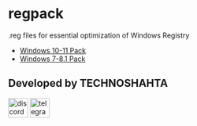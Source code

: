 # regpack
.reg files for essential optimization of Windows Registry

+ [Windows 10-11 Pack](https://github.com/donkrage/regpack/releases/tag/win10-win11)
+ [Windows 7-8.1 Pack](https://github.com/donkrage/regpack/releases/tag/win7-win8)

## Developed by TECHNOSHAHTA
[<img src='https://cdn.jsdelivr.net/npm/simple-icons@3.0.1/icons/discord.svg' alt='discord' height='40'>](https://discord.gg/mB6DprqmR9)  [<img src='https://cdn.jsdelivr.net/npm/simple-icons@3.0.1/icons/telegram.svg' alt='telegram' height='40'>](https://t.me/TECHNOSHAHTA)  
